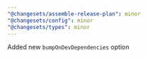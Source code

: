 ```yaml
---
"@changesets/assemble-release-plan": minor
"@changesets/config": minor
"@changesets/types": minor
---
```


Added new `bumpOnDevDependencies` option
